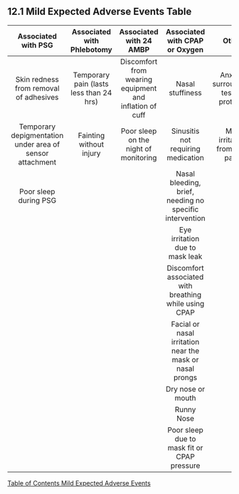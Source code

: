 ## 12.1 Mild Expected Adverse Events Table

| Associated with PSG | Associated with Phlebotomy | Associated with 24 AMBP | Associated with CPAP or Oxygen | Other |
|:-------------------:|:--------------------------:|:-----------------------:|:------------------------------:|:-----:|
| Skin redness from removal of adhesives | Temporary pain (lasts less than 24 hrs) | Discomfort from wearing equipment and inflation of cuff | Nasal stuffiness | Anxiety surrounding testing protocol |
| Temporary depigmentation under area of sensor attachment | Fainting without injury | Poor sleep on the night of monitoring | Sinusitis not requiring medication | Mild irritation from ECG pads |
| Poor sleep during PSG | | | Nasal bleeding, brief, needing no specific intervention | |
| | | | Eye irritation due to mask leak | |
| | | | Discomfort associated with breathing while using CPAP | |
| | | | Facial or nasal irritation near the mask or nasal prongs | |
| | | | Dry nose or mouth | |
| | | | Runny Nose | |
| | | | Poor sleep due to mask fit or CPAP pressure | |


<div class="center">
<div class="btn-group">
  <a href=":pages_path:/manuals/mild-expected-ae/12-00-mild-expected-ae-toc.md" class="btn btn-default">
    <span class="glyphicon glyphicon-chevron-left"></span>
    Table of Contents
  </a>

  <a href=":pages_path:/manuals/mild-expected-ae" class="btn btn-default">
    <span class="glyphicon glyphicon-chevron-up"></span>
    Mild Expected Adverse Events
  </a>
</div>
</div>